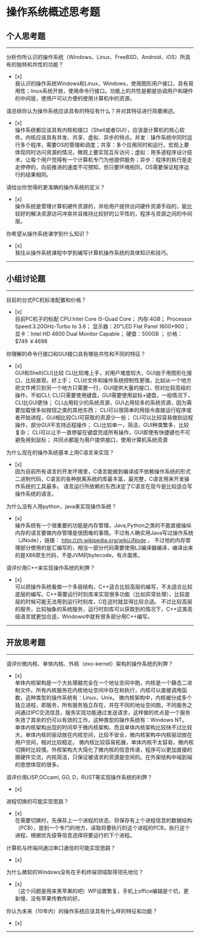 # 操作系统概述思考题

## 个人思考题

---

分析你所认识的操作系统（Windows、Linux、FreeBSD、Android、iOS）所具有的独特和共性的功能？
- [x]  
我认识的操作系统Windows和Linux，Windows，使用图形用户接口，具有易用性；linux系统开放，使用命令行接口。功能上的共性是都是协调用户和硬件的中间层，使用户可以方便的使用计算机中的资源。
>  

请总结你认为操作系统应该具有的特征有什么？并对其特征进行简要阐述。
- [x]  
操作系统都应该具有内核和接口（Shell或者GUI），应该是计算机的核心软件。内核应该具有并发、共享、虚拟、异步的特点。并发：操作系统中同时运行多个程序，需要OS的管理和调度；共享：多个应用同时和运行，宏观上要体现同时访问资源的情况，微观上要实现互斥访问；虚拟：用多道程序设计技术，让每个用户觉得有一个计算机专门为他提供服务；异步：程序的执行是走走停停的，向前推进的速度不可预知，但只要环境相同，OS需要保证程序运行的结果相同。
>   

请给出你觉得的更准确的操作系统的定义？
- [x]  
操作系统是管理计算机硬件资源的，并给用户提供访问硬件资源手段的，能比较好的解决资源访问冲突并且维持比较好的公平性的，程序与资源之间的中间层。
>   

你希望从操作系统课学到什么知识？
- [x]  
我往从操作系统课程中学到编写计算机操作系统的具体知识和技巧。
>   

---

## 小组讨论题

---

目前的台式PC机标准配置和价格？
- [x]  
目前PC机子的标配
CPU:Intel Core i5-Quad Core；
内存:4GB；
Processor Speed:3.20GHz-Turbo to 3.6；
显示器：20"LED Flat Panel 1600*900；
显卡：Intel HD 4600 Dual Monitor Capable；
硬盘：500GB ；
价格：$749 ￥4698
> 

你理解的命令行接口和GUI接口具有哪些共性和不同的特征？
- [x]  
GUI和Shell(CLI)比较
CLI比较难上手，对用户难度较大，GUI由于用图形化接口，比较直观，好上手；
CLI对文件和操作系统控制性更强，比如从一个地方把文件拷贝到另一个地方只需要一行，GUI提供大量的接口，但对比较高级的操作，不如CLI;
CLI只需要使用键盘，GUI需要使用鼠标+键盘，一般情况下，CLI比GUI更快；
CLI占用较少的系统资源，GUI占用较多的系统资源，因为需要加载很多如按钮之类的其他东西；
CLI可以很简单的用指令直接运行程序或者开始进程，GUI相比较CLI可获取的资源少一些；
CLI可以比较容易做到远程操作，部分GUI不支持远程操作；
CLI比较单一，简洁，GUI种类繁多，比较复杂；
CLI可以让手一直停留在键盘完成所有操作，GUI即使有快捷键也不可避免用到鼠标；
共同点都是为用户提供接口，使用计算机系统资源
> 

为什么现在的操作系统基本上用C语言来实现？
- [x]  
因为目前所有语言的开发环境里，C语言能做到编译成不依赖操作系统的形式二进制代码，C语言的各种脱离系统的库最丰富，最完整，C语言用来开发操作系统的工具最多。
语言运行所依赖的东西决定了C语言在现今是比较适合写操作系统的语言。
>  

为什么没有人用python，java来实现操作系统？
- [x]  
操作系统有一个很重要的功能是内存管理，Java,Python之类的不能直接操纵内存的语言要做内存管理是很困难的事情。不过有人确实用Java写过操作系统（JNode），链接： http://zh.wikipedia.org/wiki/JNode 。
不过他的内存管理部分使用的是汇编写的，相当一部分代码需要使用L2编译器编译，编译出来的是X86原生代码，不是JVM的bytecode，有点蛋疼。
>  

请评价用C++来实现操作系统的利弊？
- [x]  
可以把操作系统看做一个多层结构，C++适合比较高层的编写，不太适合比较底层的编写。C++需要运行时刻库来实现很多功能（比如异常处理），比较底层的时候可能无法用到运行时刻库，C在这时就显得比较合适。
不过比较高层的服务，比较抽象的系统服务，运行时刻库可以获取到的情况下，C++这类高级语言就更加合适，Windows中就有很多部分用C++编写。
>  

---

## 开放思考题

---

请评价微内核、单体内核、外核（exo-kernel）架构的操作系统的利弊？
- [x]  
单体内核架构是一个大处理器完全在一个地址空间中跑，内核是一个静态二进制文件。所有内核服务在内核地址空间中存在和执行，内核可以直接调用函数，这种类型的操作系统有：Linux，Unix。
微内核架构中，内核被分成多个独立进程，即服务，所有服务独立存在，并在不同的地址空间跑，不同服务之间通过IPC交流信息，服务实现功能通过发送请求，这样做的优点是一个服务失效了其余的仍可以有效的工作，这种类型的操作系统有：Windows NT。
单体内核架构出现的时间早于微内核架构，而且单体内核架构比较快不过比较大，单体内核的驱动放在内核空间，比较不安全，微内核架构中内核驱动放在用户空间，相对比较稳定。
微内核比较容易拓展，单体内核不太容易，微内核切换时比较慢。外核架构大大简化了微内核的信息传递，程序可以更加直接的跟硬件交流，内核简洁，只保证被请求的资源是空闲的。在外架结构中端到端的思想体现的很多。
>  

请评价用LISP,OCcaml, GO, D，RUST等实现操作系统的利弊？
- [x]  

>  

进程切换的可能实现思路？
- [x]  
在需要切换时，先保存上一个进程的状态，将保存有上个进程信息的数据结构（PCB），放到一个专门的地方，读取将要执行的这个进程的PCB，执行这个进程，根据优先级等信息选择将要运行的下个进程。
>  

计算机与终端间通过串口通信的可能实现思路？
- [x]  

>  

为什么微软的Windows没有在手机终端领域取得领先地位？
- [x]  
（这个问题是用来黑苹果的吧）WP设置繁复，手机上office编辑是个坑，更新慢，没有苹果传教传的好。
>  

你认为未来（10年内）的操作系统应该具有什么样的特征和功能？
- [x]  

>  

---
